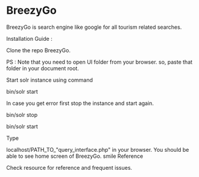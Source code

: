 # BreezyGo
BreezyGo is search engine like google for all tourism related searches.

Installation Guide :

Clone the repo BreezyGo.

PS : Note that you need to open UI folder from your browser. so, paste that folder in your document root.


Start solr instance using command

bin/solr start


In case you get error first stop the instance and start again.

bin/solr stop

bin/solr start


Type

localhost/PATH_TO_"query_interface.php" in your browser.
You should be able to see home screen of BreezyGo. smile
Reference

Check resource for reference and frequent issues.
